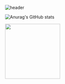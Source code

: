 ![header](https://capsule-render.vercel.app/api?type=waving&color=gradient&height=250&section=header&text=CM2HCM2H&fontSize=80&animation=twinkling)

![Anurag's GitHub stats](https://github-readme-stats.vercel.app/api?username=cm2hcm2h&show_icons=true&theme=tokyonight&hide_border=true)

<a href="https://github.com/cm2hcm2h"><img align="center" style="height:180px" src="https://github-readme-stats.vercel.app/api/top-langs/?username=cm2hcm2h&layout=compact&theme=nord&hide_border=true" /></a>

<!--
**cm2hcm2h/cm2hcm2h** is a ✨ _special_ ✨ repository because its `README.md` (this file) appears on your GitHub profile.

Here are some ideas to get you started:

- 🔭 I’m currently working on ...
- 🌱 I’m currently learning ...
- 👯 I’m looking to collaborate on ...
- 🤔 I’m looking for help with ...
- 💬 Ask me about ...
- 📫 How to reach me: ...
- 😄 Pronouns: ...
- ⚡ Fun fact: ...
-->
